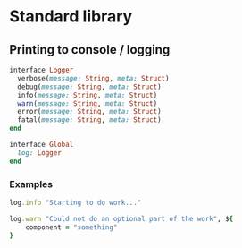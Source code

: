 # Standard library

## Printing to console / logging

```ruby
interface Logger
  verbose(message: String, meta: Struct)
  debug(message: String, meta: Struct)
  info(message: String, meta: Struct)
  warn(message: String, meta: Struct)
  error(message: String, meta: Struct)
  fatal(message: String, meta: Struct)
end

interface Global
  log: Logger
end
```

### Examples

```ruby
log.info "Starting to do work..."

log.warn "Could not do an optional part of the work", ${
    component = "something"
}
```
